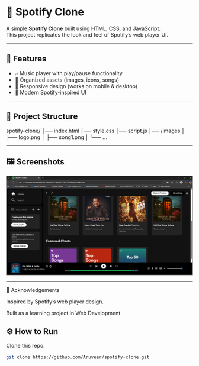 # 🎵 Spotify Clone  

A simple **Spotify Clone** built using HTML, CSS, and JavaScript.  
This project replicates the look and feel of Spotify’s web player UI.  

---

## 🚀 Features  
- 🎶 Music player with play/pause functionality  
- 📂 Organized assets (images, icons, songs)  
- 📱 Responsive design (works on mobile & desktop)  
- 🎨 Modern Spotify-inspired UI  

---

## 📂 Project Structure  
spotify-clone/
│── index.html
│── style.css
│── script.js
│── /images
│ ├── logo.png
│ ├── song1.png
│ └── ...


---

## 🖼 Screenshots  
![IMAGE of the Clone!](assets/SpotifyClone.png)

  

---
🙌 Acknowledgements 

Inspired by Spotify’s web player design.

Built as a learning project in Web Development.


## ⚙️ How to Run  
Clone this repo:  
   ```bash
   git clone https://github.com/Aruveer/spotify-clone.git


